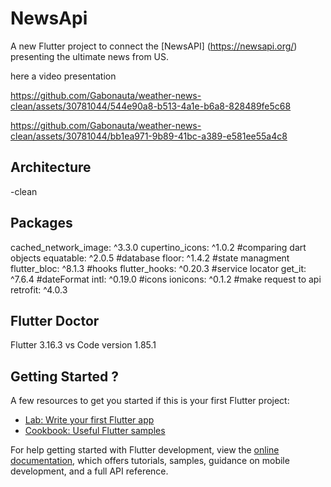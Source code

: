 # NewsApi

A new Flutter project to connect the [NewsAPI] (https://newsapi.org/) presenting the ultimate news from US.

here a video presentation


https://github.com/Gabonauta/weather-news-clean/assets/30781044/544e90a8-b513-4a1e-b6a8-828489fe5c68



https://github.com/Gabonauta/weather-news-clean/assets/30781044/bb1ea971-9b89-41bc-a389-e581ee55a4c8


## Architecture
  -clean
## Packages
  cached_network_image: ^3.3.0
  cupertino_icons: ^1.0.2
  #comparing dart objects
  equatable: ^2.0.5
  #database
  floor: ^1.4.2
  #state managment
  flutter_bloc: ^8.1.3
  #hooks
  flutter_hooks: ^0.20.3
  #service locator
  get_it: ^7.6.4
  #dateFormat
  intl: ^0.19.0
  #icons
  ionicons: ^0.1.2
  #make request to api
  retrofit: ^4.0.3
## Flutter Doctor
Flutter 3.16.3
vs Code version 1.85.1

## Getting Started ?

A few resources to get you started if this is your first Flutter project:

- [Lab: Write your first Flutter app](https://docs.flutter.dev/get-started/codelab)
- [Cookbook: Useful Flutter samples](https://docs.flutter.dev/cookbook)

For help getting started with Flutter development, view the
[online documentation](https://docs.flutter.dev/), which offers tutorials,
samples, guidance on mobile development, and a full API reference.

